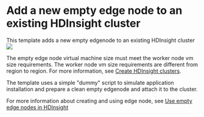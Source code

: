 # Add a new empty edge node to an existing HDInsight cluster

This template adds a new empty edgenode to an existing HDInsight cluster <br>
<a href="https://portal.azure.com/#create/Microsoft.Template/uri/https%3A%2F%2Fraw.githubusercontent.com%2Fgglanzani%2FIaas-Applications%2Fjupyter%2FEmptyNode%2Fazuredeploy.json" target="_blank">
    <img src="http://azuredeploy.net/deploybutton.png"/>
</a>

The empty edge node virtual machine size must meet the worker node vm size requirements. The worker node vm size requirements are different from region to region. For more information, see <a href="https://docs.microsoft.com/azure/hdinsight/hdinsight-hadoop-provision-linux-clusters#cluster-types">Create HDInsight clusters</a>.

The template uses a simple "dummy" script to simulate application installation and prepare a clean empty edgenode and attach it to the cluster. 

For more information about creating and using edge node, see <a href="https://docs.microsoft.com/azure/hdinsight/hdinsight-apps-use-edge-node">Use empty edge nodes in HDInsight</a>
